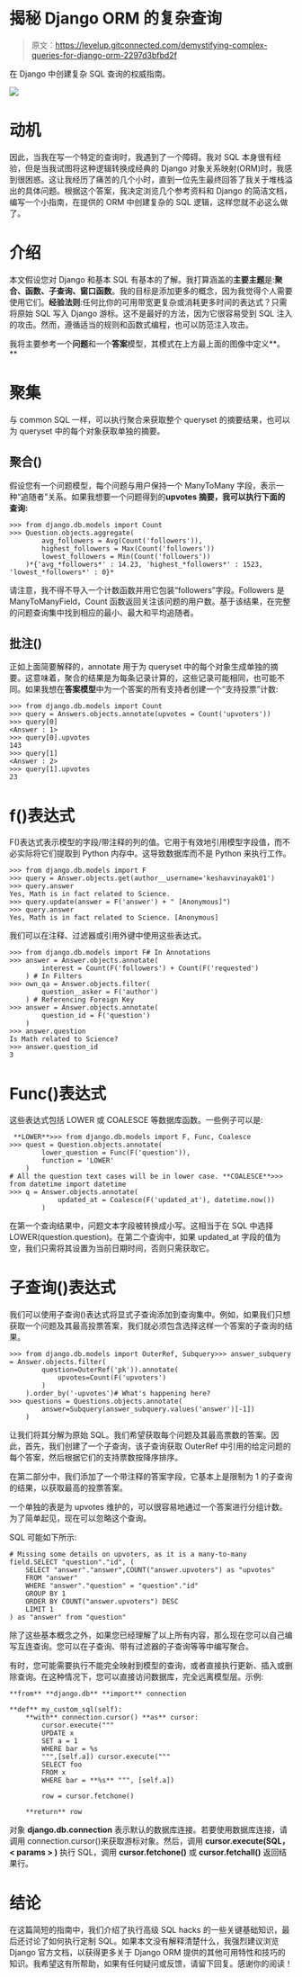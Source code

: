# 揭秘 Django ORM 的复杂查询

> 原文：<https://levelup.gitconnected.com/demystifying-complex-queries-for-django-orm-2297d3bfbd2f>

在 Django 中创建复杂 SQL 查询的权威指南。

![](img/130f647213eceebf54e309bdafd187e4.png)

# 动机

因此，当我在写一个特定的查询时，我遇到了一个障碍。我对 SQL 本身很有经验，但是当我试图将这种逻辑转换成经典的 Django 对象关系映射(ORM)时，我感到很困惑。这让我经历了痛苦的几个小时，直到一位先生最终回答了我关于堆栈溢出的具体问题。根据这个答案，我决定浏览几个参考资料和 Django 的简洁文档，编写一个小指南，在提供的 ORM 中创建复杂的 SQL 逻辑，这样您就不必这么做了。

# 介绍

本文假设您对 Django 和基本 SQL 有基本的了解。我打算涵盖的**主要主题**是:**聚合、函数、子查询、窗口函数**。我的目标是添加更多的概念，因为我觉得个人需要使用它们。**经验法则**:任何比你的可用带宽更复杂或消耗更多时间的表达式？只需将原始 SQL 写入 Django 游标。这不是最好的方法，因为它很容易受到 SQL 注入的攻击。然而，遵循适当的规则和函数式编程，也可以防范注入攻击。

我将主要参考一个**问题**和一个**答案**模型，其模式在上方最上面的图像中定义**。**

# 聚集

与 common SQL 一样，可以执行聚合来获取整个 queryset 的摘要结果，也可以为 queryset 中的每个对象获取单独的摘要。

## 聚合()

假设您有一个问题模型，每个问题与用户保持一个 ManyToMany 字段，表示一种“追随者”关系。如果我想要一个问题得到的**upvotes 摘要，我可以执行下面的查询:**

```
>>> from django.db.models import Count
>>> Question.objects.aggregate(
        avg_followers = Avg(Count('followers')),
        highest_followers = Max(Count('followers'))
        lowest_followers = Min(Count('followers'))
    )*{'avg_*followers*' : 14.23, 'highest_*followers*' : 1523, 'lowest_*followers*' : 0}*
```

请注意，我不得不导入一个计数函数并用它包装“followers”字段。Followers 是 ManyToManyField，Count 函数返回关注该问题的用户数。基于该结果，在完整的问题查询集中找到相应的最小、最大和平均追随者。

## 批注()

正如上面简要解释的，annotate 用于为 queryset 中的每个对象生成单独的摘要。这意味着，聚合的结果是为每条记录计算的，这些记录可能相同，也可能不同。如果我想在**答案模型**中为一个答案的所有支持者创建一个“支持投票”计数:

```
>>> from django.db.models import Count
>>> query = Answers.objects.annotate(upvotes = Count('upvoters'))
>>> query[0]
<Answer : 1>
>>> query[0].upvotes
143
>>> query[1]
<Answer : 2>
>>> query[1].upvotes
23
```

# f()表达式

F()表达式表示模型的字段/带注释的列的值。它用于有效地引用模型字段值，而不必实际将它们提取到 Python 内存中。这导致数据库而不是 Python 来执行工作。

```
>>> from django.db.models import F
>>> query = Answer.objects.get(author__username='keshavvinayak01')
>>> query.answer
Yes, Math is in fact related to Science.
>>> query.update(answer = F('answer') + " [Anonymous]")
>>> query.answer
Yes, Math is in fact related to Science. [Anonymous]
```

我们可以在注释、过滤器或引用外键中使用这些表达式。

```
>>> from django.db.models import F# In Annotations
>>> answer = Answer.objects.annotate(
        interest = Count(F('followers') + Count(F('requested')
    ) # In Filters
>>> own_qa = Answer.objects.filter(
        question__asker = F('author')
    ) # Referencing Foreign Key 
>>> answer = Answer.objects.annotate(
        question_id = F('question')
    )
>>> answer.question
Is Math related to Science?
>>> answer.question_id
3
```

# Func()表达式

这些表达式包括 LOWER 或 COALESCE 等数据库函数。一些例子可以是:

```
 **LOWER**>>> from django.db.models import F, Func, Coalesce
>>> quest = Question.objects.annotate(
        lower_question = Func(F('question')),
        function = 'LOWER'
    )
# All the question text cases will be in lower case. **COALESCE**>>> from datetime import datetime
>>> q = Answer.objects.annotate(
            updated_at = Coalesce(F('updated_at'), datetime.now())
        ) 
```

在第一个查询结果中，问题文本字段被转换成小写。这相当于在 SQL 中选择 LOWER(question.question)。在第二个查询中，如果 updated_at 字段的值为空，我们只需将其设置为当前日期时间，否则只需获取它。

# **子查询()表达式**

我们可以使用子查询()表达式将显式子查询添加到查询集中。例如，如果我们只想获取一个问题及其最高投票答案，我们就必须包含选择这样一个答案的子查询的结果。

```
>>> from django.db.models import OuterRef, Subquery>>> answer_subquery = Answer.objects.filter(
        question=OuterRef('pk')).annotate(
            upvotes=Count(F('upvoters')
        )
    ).order_by('-upvotes')# What's happening here?
>>> questions = Questions.objects.annotate(
        answer=Subquery(answer_subquery.values('answer')[-1])
    )
```

让我们将其分解为原始 SQL。我们希望获取每个问题及其最高票数的答案。因此，首先，我们创建了一个子查询，该子查询获取 OuterRef 中引用的给定问题的每个答案，然后根据它们的支持票数按降序排序。

在第二部分中，我们添加了一个带注释的答案字段，它基本上是限制为 1 的子查询的结果，以获取最高的投票答案。

一个单独的表是为 upvotes 维护的，可以很容易地通过一个答案进行分组计数。为了简单起见，现在可以忽略这个查询。

SQL 可能如下所示:

```
# Missing some details on upvoters, as it is a many-to-many field.SELECT "question"."id", (
    SELECT "answer"."answer",COUNT("answer.upvoters") as "upvotes" 
    FROM "answer"
    WHERE "answer"."question" = "question"."id"
    GROUP BY 1
    ORDER BY COUNT("answer.upvoters") DESC 
    LIMIT 1
) as "answer" from "question"
```

除了这些基本概念之外，如果您已经理解了以上所有内容，那么现在您可以自己编写互连查询。您可以在子查询、带有过滤器的子查询等等中编写聚合。

有时，您可能需要执行不能完全映射到模型的查询，或者直接执行更新、插入或删除查询。在这种情况下，您可以直接访问数据库，完全远离模型层。示例:

```
**from** **django.db** **import** connection

**def** my_custom_sql(self):
    **with** connection.cursor() **as** cursor:
        cursor.execute("""
        UPDATE x 
        SET a = 1 
        WHERE bar = %s
        """,[self.a]) cursor.execute("""
        SELECT foo 
        FROM x 
        WHERE bar = **%s** """, [self.a])

        row = cursor.fetchone()

    **return** row
```

对象 **django.db.connection** 表示默认的数据库连接。若要使用数据库连接，请调用 connection.cursor()来获取游标对象。然后，调用 **cursor.execute(SQL，< params > )** 执行 SQL，调用 **cursor.fetchone()** 或 **cursor.fetchall()** 返回结果行。

# 结论

在这篇简短的指南中，我们介绍了执行高级 SQL hacks 的一些关键基础知识，最后还讨论了如何执行定制 SQL。如果本文没有解释清楚什么，我强烈建议浏览 Django 官方文档，以获得更多关于 Django ORM 提供的其他可用特性和技巧的知识。我希望这有所帮助，如果有任何疑问或反馈，请留下回复。感谢你的阅读！